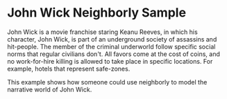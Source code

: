 # John Wick Neighborly Sample

John Wick is a movie franchise staring Keanu Reeves, in which his character, John Wick, is part of an underground
society of assassins and hit-people. The member of the criminal underworld follow specific social norms that regular
civilians don't. All favors come at the cost of coins, and no work-for-hire killing is allowed to take place in specific
locations. For example, hotels that represent safe-zones.

This example shows how someone could use neighborly to model the narrative world of John Wick.
